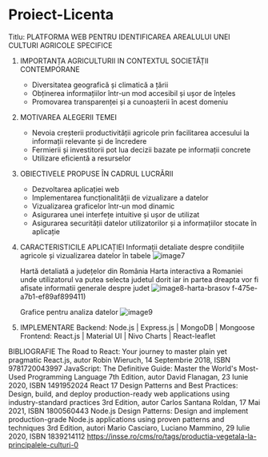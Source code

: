 # Proiect-Licenta

Titlu: PLATFORMA WEB PENTRU IDENTIFICAREA AREALULUI UNEI CULTURI AGRICOLE SPECIFICE

1. IMPORTANȚA AGRICULTURII IN CONTEXTUL SOCIETĂȚII CONTEMPORANE
    * Diversitatea geografică și climatică a țării
    * Obținerea informațiilor într-un mod accesibil și ușor de înțeles
    * Promovarea transparenței și a cunoașterii în acest domeniu

2. MOTIVAREA ALEGERII TEMEI
    * Nevoia creșterii productivității agricole prin facilitarea accesului la informații relevante și de încredere
    * Fermierii și investitorii pot lua decizii bazate pe informații concrete
    * Utilizare eficientă a resurselor

3. OBIECTIVELE PROPUSE ÎN CADRUL LUCRĂRII
    * Dezvoltarea aplicației web 
    * Implementarea funcționalității de vizualizare a datelor
    * Vizualizarea graficelor într-un mod dinamic
    * Asigurarea unei interfețe intuitive și ușor de utilizat
    * Asigurarea securității datelor utilizatorilor și a informațiilor stocate în aplicație
  
4. CARACTERISTICILE APLICAȚIEI
    Informații detaliate despre condițiile agricole și vizualizarea datelor în tabele
![image7](https://github.com/owidiu/Proiect-Licenta/assets/88166707/168b57fc-43c0-4846-882a-961369a3cd0e)

    Hartă detaliată a județelor din România
Harta interactiva a Romaniei unde utilizatorul va putea selecta judetul dorit iar in partea dreapta vor fi afisate informatii generale despre judet
![image8-harta-brasov](https://github.com/owidiu/Proiect-Licenta/assets/88166707/7c28f1ff-3544-4074-8fef-d437e752fc52)
f-475e-a7b1-ef89af899411)


    Grafice pentru analiza datelor
![image9](https://github.com/owidiu/Proiect-Licenta/assets/88166707/e99e1477-7946-414b-b914-43ba588adf8c)

5. IMPLEMENTARE
   Backend: Node.js | Express.js |  MongoDB | Mongoose
   Frontend: React.js | Material UI | Nivo Charts | React-leaflet

BIBLIOGRAFIE
The Road to React: Your journey to master plain yet pragmatic React.js, autor Robin Wieruch, 14 Septembrie 2018, ISBN 9781720043997
JavaScript: The Definitive Guide: Master the World's Most-Used Programming Language 7th Edition, autor David Flanagan, 23 Iunie 2020, ISBN 1491952024
React 17 Design Patterns and Best Practices: Design, build, and deploy production-ready web applications using industry-standard practices 3rd Edition, autor Carlos Santana Roldan, 17 Mai 2021, ISBN 1800560443
Node.js Design Patterns: Design and implement production-grade Node.js applications using proven patterns and techniques 3rd Edition, autori Mario Casciaro, Luciano Mammino, 29 Iulie 2020, ISBN 1839214112
https://insse.ro/cms/ro/tags/productia-vegetala-la-principalele-culturi-0
